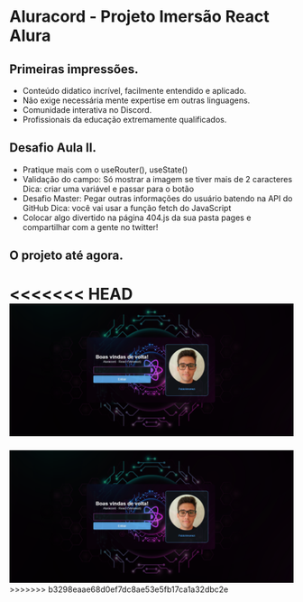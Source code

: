 # Aluracord - Projeto Imersão React Alura

## Primeiras impressões.
- Conteúdo didatico incrível, facilmente entendido e aplicado.
- Não exige necessária mente expertise em outras linguagens.
- Comunidade interativa no Discord.
- Profissionais da educação extremamente qualificados.

## Desafio Aula II.
- Pratique mais com o useRouter(), useState()
- Validação do campo: Só mostrar a imagem se tiver mais de 2 caracteres
Dica: criar uma variável e passar para o botão
- Desafio Master: Pegar outras informações do usuário batendo na API do GitHub
Dica: você vai usar a função fetch do JavaScript
- Colocar algo divertido na página 404.js da sua pasta pages e compartilhar com a gente no twitter!

## O projeto até agora.

<<<<<<< HEAD
<img src="public/layout-projeto.png">
=======
<img src="public/layout-projeto.png">
>>>>>>> b3298eaae68d0ef7dc8ae53e5fb17ca1a32dbc2e
